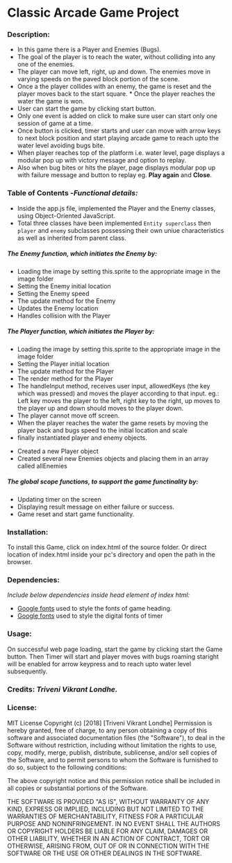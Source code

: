 # Classic Arcade Game Project

### Description:
* In this game there is a Player and Enemies (Bugs). 
* The goal of the player is to reach the water, without colliding into any one of the enemies. 
* The player can move left, right, up and down. The enemies move in varying speeds on the paved block portion of the scene. 
* Once a the player collides with an enemy, the game is reset and the player moves back to the start square. * Once the player reaches the water the game is won.
* User can start the game by clicking start button.
* Only one event is added on click to make sure user can start only one session of game at a time.
* Once button is clicked, timer starts and user can move with arrow keys to next block position and start playing arcade game to reach upto the water level avoiding bugs bite.
* When player reaches top of the platform i.e. water level, page displays a modular pop up with victory message and option to replay.
* Also when bug bites or hits the player, page displays modular pop up with failure message and button to replay eg. **Play again** and **Close**.

### Table of Contents -_Functional details:_
* Inside the app.js file, implemented the Player and the Enemy classes, using Object-Oriented JavaScript.
* Total three classes have been implemented `Entity superclass` then `player` and `enemy` subclasses possessing their own uniue characteristics as well as inherited from parent class.
##### The Enemy function, which initiates the Enemy by:
- Loading the image by setting this.sprite to the appropriate image in the image folder
- Setting the Enemy initial location 
- Setting the Enemy speed 
- The update method for the Enemy
- Updates the Enemy location
- Handles collision with the Player

##### The Player function, which initiates the Player by:
- Loading the image by setting this.sprite to the appropriate image in the image folder
- Setting the Player initial location
- The update method for the Player 
- The render method for the Player 
- The handleInput method, receives user input, allowedKeys (the key which was pressed) and moves the player according to that input. eg.:
Left key moves the player to the left, right key to the right, up moves to the player up and down should moves to the player down.
- The player cannot move off screen.
- When the player reaches the water the game resets by moving the player back and bugs speed to the initial  location and scale
- finally instantiated player and enemy objects.
* Created a new Player object
* Created several new Enemies objects and placing them in an array called allEnemies
##### The global scope functions, to support the game functinality by:
- Updating timer on the screen
- Displaying result message on either failure or success.
- Game reset and start game functionality.

### Installation: 
To install this Game, click on index.html of the source folder.
Or direct location of index.html inside your pc's directory and open the path in the browser.

### Dependencies:
_Include below dependencies inside head element of index html:_
* [Google fonts](https://fonts.googleapis.com/css?family=AlfaSlabOne) used to style the fonts of game heading.
* [Google fonts](https://fonts.googleapis.com/css?family=Orbitron) used to style the digital fonts of timer

### Usage: 
On successful web page loading, start the game by clicking start the Game button.
Then Timer will start and player moves with bugs roaming staright will be enabled for arrow keypress and to reach upto water level subsequently.

### Credits: _Triveni Vikrant Londhe._

### License: 
MIT License
Copyright (c) [2018] [Triveni Vikrant Londhe]
Permission is hereby granted, free of charge, to any person obtaining a copy
of this software and associated documentation files (the "Software"), to deal
in the Software without restriction, including without limitation the rights
to use, copy, modify, merge, publish, distribute, sublicense, and/or sell
copies of the Software, and to permit persons to whom the Software is
furnished to do so, subject to the following conditions:

The above copyright notice and this permission notice shall be included in all
copies or substantial portions of the Software.

THE SOFTWARE IS PROVIDED "AS IS", WITHOUT WARRANTY OF ANY KIND, EXPRESS OR
IMPLIED, INCLUDING BUT NOT LIMITED TO THE WARRANTIES OF MERCHANTABILITY,
FITNESS FOR A PARTICULAR PURPOSE AND NONINFRINGEMENT. IN NO EVENT SHALL THE
AUTHORS OR COPYRIGHT HOLDERS BE LIABLE FOR ANY CLAIM, DAMAGES OR OTHER
LIABILITY, WHETHER IN AN ACTION OF CONTRACT, TORT OR OTHERWISE, ARISING FROM,
OUT OF OR IN CONNECTION WITH THE SOFTWARE OR THE USE OR OTHER DEALINGS IN THE
SOFTWARE.

